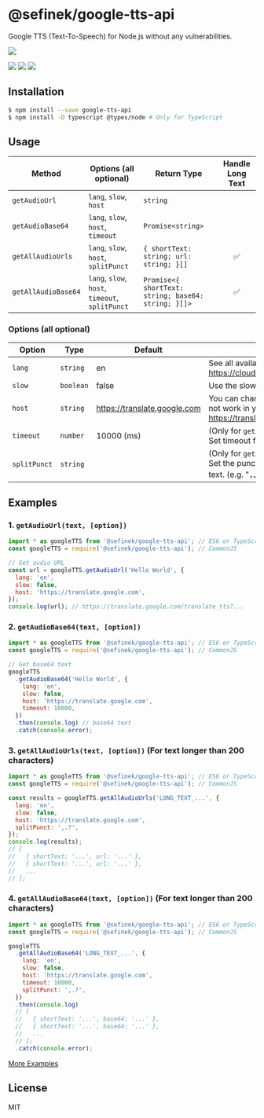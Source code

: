 # @sefinek/google-tts-api
Google TTS (Text-To-Speech) for Node.js without any vulnerabilities.

[![][npm-img]][npm-url]

[![][dependency-img]][dependency-url]
[![][dependency-dev-img]][dependency-dev-url]
[![][install-size-img]][install-size-result]


## Installation
```bash
$ npm install --save google-tts-api
$ npm install -D typescript @types/node # Only for TypeScript
```


## Usage
| Method              | Options (all optional)                          | Return Type                                         | Handle Long Text |
|---------------------|-------------------------------------------------|-----------------------------------------------------|:----------------:|
| `getAudioUrl`       | `lang`, `slow`, `host`                          | `string`                                            |                  |
| `getAudioBase64`    | `lang`, `slow`, `host`, `timeout`               | `Promise<string>`                                   |                  |
| `getAllAudioUrls`   | `lang`, `slow`, `host`, `splitPunct`            | `{ shortText: string; url: string; }[]`             |        ✅         |
| `getAllAudioBase64` | `lang`, `slow`, `host`, `timeout`, `splitPunct` | `Promise<{ shortText: string; base64: string; }[]>` |        ✅         |

### Options (all optional)
| Option       | Type      | Default                      | Description                                                                                                                 |
|--------------|-----------|------------------------------|-----------------------------------------------------------------------------------------------------------------------------|
| `lang`       | `string`  | en                           | See all available language code at https://cloud.google.com/speech/docs/languages                                           |
| `slow`       | `boolean` | false                        | Use the slow audio speed if set `slow` to `true`                                                                            |
| `host`       | `string`  | https://translate.google.com | You can change the `host` if the default host could not work in your region (e.g. https://translate.google.com.cn).         |
| `timeout`    | `number`  | 10000 (ms)                   | (Only for `getAudioBase64` and `getAllAudioBase64`) Set timeout for the HTTP request.                                       |
| `splitPunct` | `string`  |                              | (Only for `getAllAudioUrls` and `getAllAudioBase64`) Set the punctuation to split the long text to short text. (e.g. "，、。") |


## Examples
### 1. `getAudioUrl(text, [option])`
```js
import * as googleTTS from '@sefinek/google-tts-api'; // ES6 or TypeScript
const googleTTS = require('@sefinek/google-tts-api'); // CommonJS

// Get audio URL
const url = googleTTS.getAudioUrl('Hello World', {
  lang: 'en',
  slow: false,
  host: 'https://translate.google.com',
});
console.log(url); // https://translate.google.com/translate_tts?...
```

### 2. `getAudioBase64(text, [option])`
```js
import * as googleTTS from '@sefinek/google-tts-api'; // ES6 or TypeScript
const googleTTS = require('@sefinek/google-tts-api'); // CommonJS

// Get base64 text
googleTTS
  .getAudioBase64('Hello World', {
    lang: 'en',
    slow: false,
    host: 'https://translate.google.com',
    timeout: 10000,
  })
  .then(console.log) // base64 text
  .catch(console.error);
```

### 3. `getAllAudioUrls(text, [option])` (For text longer than 200 characters)
```js
import * as googleTTS from '@sefinek/google-tts-api'; // ES6 or TypeScript
const googleTTS = require('@sefinek/google-tts-api'); // CommonJS

const results = googleTTS.getAllAudioUrls('LONG_TEXT_...', {
  lang: 'en',
  slow: false,
  host: 'https://translate.google.com',
  splitPunct: ',.?',
});
console.log(results);
// [
//   { shortText: '...', url: '...' },
//   { shortText: '...', url: '...' },
//   ...
// ];
```

### 4. `getAllAudioBase64(text, [option])` (For text longer than 200 characters)
```js
import * as googleTTS from '@sefinek/google-tts-api'; // ES6 or TypeScript
const googleTTS = require('@sefinek/google-tts-api'); // CommonJS

googleTTS
  .getAllAudioBase64('LONG_TEXT_...', {
    lang: 'en',
    slow: false,
    host: 'https://translate.google.com',
    timeout: 10000,
    splitPunct: ',.?',
  })
  .then(console.log)
  // [
  //   { shortText: '...', base64: '...' },
  //   { shortText: '...', base64: '...' },
  //   ...
  // ];
  .catch(console.error);
```

[More Examples](https://github.com/sefinek24/google-tts-api/tree/master/example)


## License
MIT


[npm-url]: https://nodei.co/npm/@sefinek/google-tts-api
[npm-img]: https://nodei.co/npm/@sefinek/google-tts-api.png
[install-size-img]: https://packagephobia.com/badge?p=@sefinek/google-tts-api
[install-size-result]: https://packagephobia.com/result?p=@sefinek/google-tts-api
[dependency-url]: https://david-dm.org/sefinek24/@sefinek/google-tts-api
[dependency-img]: https://img.shields.io/david/sefinek24/@sefinek/google-tts-api.svg
[dependency-dev-url]: https://david-dm.org/sefinek24/google-tts-api#info=devDependencies
[dependency-dev-img]: https://img.shields.io/david/dev/sefinek24/google-tts-api.svg
[gh-action-url]: https://github.com/sefinek24/google-tts-api/actions
[gh-action-img]: https://github.com/sefinek24/google-tts-api/actions/workflows/build.yml/badge.svg
[coverage-url]: https://coveralls.io/github/sefinek24/google-tts-api
[coverage-img]: https://img.shields.io/coveralls/github/sefinek24/google-tts-api
